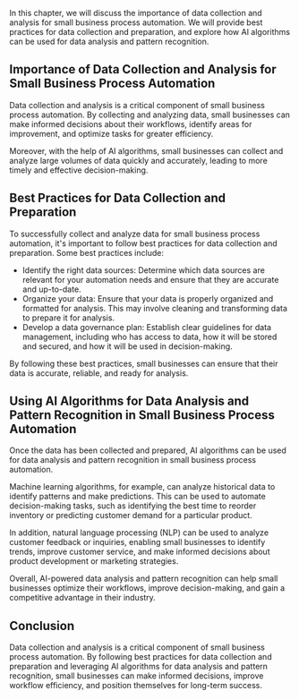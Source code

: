 
In this chapter, we will discuss the importance of data collection and analysis for small business process automation. We will provide best practices for data collection and preparation, and explore how AI algorithms can be used for data analysis and pattern recognition.

Importance of Data Collection and Analysis for Small Business Process Automation
--------------------------------------------------------------------------------

Data collection and analysis is a critical component of small business process automation. By collecting and analyzing data, small businesses can make informed decisions about their workflows, identify areas for improvement, and optimize tasks for greater efficiency.

Moreover, with the help of AI algorithms, small businesses can collect and analyze large volumes of data quickly and accurately, leading to more timely and effective decision-making.

Best Practices for Data Collection and Preparation
--------------------------------------------------

To successfully collect and analyze data for small business process automation, it's important to follow best practices for data collection and preparation. Some best practices include:

* Identify the right data sources: Determine which data sources are relevant for your automation needs and ensure that they are accurate and up-to-date.
* Organize your data: Ensure that your data is properly organized and formatted for analysis. This may involve cleaning and transforming data to prepare it for analysis.
* Develop a data governance plan: Establish clear guidelines for data management, including who has access to data, how it will be stored and secured, and how it will be used in decision-making.

By following these best practices, small businesses can ensure that their data is accurate, reliable, and ready for analysis.

Using AI Algorithms for Data Analysis and Pattern Recognition in Small Business Process Automation
--------------------------------------------------------------------------------------------------

Once the data has been collected and prepared, AI algorithms can be used for data analysis and pattern recognition in small business process automation.

Machine learning algorithms, for example, can analyze historical data to identify patterns and make predictions. This can be used to automate decision-making tasks, such as identifying the best time to reorder inventory or predicting customer demand for a particular product.

In addition, natural language processing (NLP) can be used to analyze customer feedback or inquiries, enabling small businesses to identify trends, improve customer service, and make informed decisions about product development or marketing strategies.

Overall, AI-powered data analysis and pattern recognition can help small businesses optimize their workflows, improve decision-making, and gain a competitive advantage in their industry.

Conclusion
----------

Data collection and analysis is a critical component of small business process automation. By following best practices for data collection and preparation and leveraging AI algorithms for data analysis and pattern recognition, small businesses can make informed decisions, improve workflow efficiency, and position themselves for long-term success.
